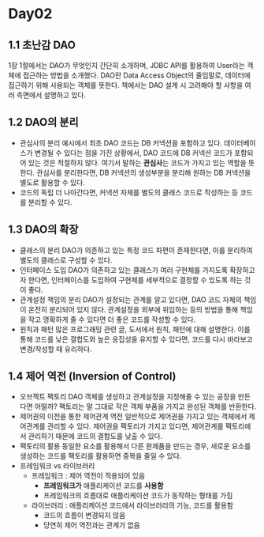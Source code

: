 # Day02

## 1.1 초난감 DAO

1장 1절에서는 DAO가 무엇인지 간단히 소개하며, JDBC API를 활용하여 User라는 객체에 접근하는 방법을 소개했다.
DAO란 Data Access Object의 줄임말로, 데이터에 접근하기 위해 사용되는 객체를 뜻한다.
책에서는 DAO 설계 시 고려해야 할 사항을 여러 측면에서 설명하고 있다.

## 1.2 DAO의 분리
- 관심사의 분리
예시에서 최초 DAO 코드는 DB 커넥션을 포함하고 있다.
데이터베이스가 변경될 수 있다는 점을 가진 상황에서, DAO 코드에 DB 커넥션 코드가 포함되어 있는 것은 적절하지 않다.
여기서 말하는 **관심사**는 코드가 가지고 있는 역할을 뜻한다.
관심사를 분리한다면, DB 커넥션의 생성부분을 분리해 원하는 DB 커넥션을 별도로 활용할 수 있다.
- 코드의 독립
더 나아간다면, 커넥션 자체를 별도의 클래스 코드로 작성하는 등 코드를 분리할 수 있다.

## 1.3 DAO의 확장
- 클래스의 분리
DAO가 의존하고 있는 특정 코드 파편이 존재한다면, 이를 분리하여 별도의 클래스로 구성할 수 있다.
- 인터페이스 도입
DAO가 의존하고 있는 클래스가 여러 구현체를 가지도록 확장하고자 한다면,
인터페이스를 도입하여 구현체를 세부적으로 결정할 수 있도록 하는 것이 좋다.
- 관계설정 책임의 분리
DAO가 설정되는 관계를 알고 있다면, DAO 코드 자체의 책임이 온전히 분리되어 있지 않다.
관계설정을 외부에 위임하는 등의 방법을 통해 책임을 작고 명확하게 줄 수 있다면 더 좋은 코드를 작성할 수 있다.
- 원칙과 패턴
많은 프로그래밍 관련 글, 도서에서 원칙, 패턴에 대해 설명한다.
이를 통해 코드를 낮은 결합도와 높은 응집성을 유지할 수 있다면, 코드를 다시 바라보고 변경/작성할 때 유리하다.

## 1.4 제어 역전 (Inversion of Control)
- 오브젝트 팩토리
DAO 객체를 생성하고 관계설정을 지정해줄 수 있는 공장을 만든다면 어떨까?
팩토리는 말 그대로 작은 객체 부품을 가지고 완성된 객체를 반환한다.
- 제어권의 이전을 통한 제어관계 역전
일반적으로 제어권을 가지고 있는 객체에서 제어관계를 관리할 수 있다.
제어권을 팩토리가 가지고 있다면, 제어관계를 팩토리에서 관리하기 때문에 코드의 결합도를 낮출 수 있다.
- 팩토리의 활용
동일한 요소를 활용해서 다른 완제품을 만드는 경우, 새로운 요소를 생성하는 코드를 팩토리를 활용하면 중복을 줄일 수 있다.
- 프레임워크 vs 라이브러리
  - 프레임워크 : 제어 역전이 적용되어 있음
    - **프레임워크가** 애플리케이션 코드를 **사용함**
    - 프레임워크의 흐름대로 애플리케이션 코드가 동작하는 형태를 가짐
  - 라이브러리 : 애플리케이션 코드에서 라이브러리의 기능, 코드를 활용함
    - 코드의 흐름이 변경되지 않음
    - 당연히 제어 역전과는 관계가 없음
